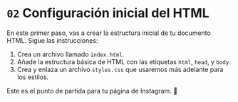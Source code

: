 # `02` Configuración inicial del HTML

En este primer paso, vas a crear la estructura inicial de tu documento HTML. Sigue las instrucciones:

1. Crea un archivo llamado `index.html`.
2. Añade la estructura básica de HTML con las etiquetas `html`, `head`, y `body`.
3. Crea y enlaza un archivo `styles.css` que usaremos más adelante para los estilos.

Este es el punto de partida para tu página de Instagram. 🚀